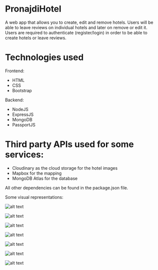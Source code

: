 # PronajdiHotel

A web app that allows you to create, edit and remove hotels. Users will be able to leave reviews on individual hotels and later on remove or edit it.
Users are required to authenticate (register/login) in order to be able to create hotels or leave reviews.

# Technologies used

Frontend:
- HTML
- CSS
- Bootstrap

Backend:
- NodeJS
- ExpressJS
- MongoDB
- PassportJS

# Third party APIs used for some services:
- Cloudinary as the cloud storage for the hotel images
- Mapbox for the mapping
- MongoDB Atlas for the database

All other dependencies can be found in the package.json file.

Some visual representations:

![alt text](https://res.cloudinary.com/gele/image/upload/v1612528394/readme-images/landing-page_lsrvic.png)

![alt text](https://res.cloudinary.com/gele/image/upload/v1612529419/readme-images/register_cf24zy.png)

![alt text](https://res.cloudinary.com/gele/image/upload/v1612529414/readme-images/login_c9ap5j.png)

![alt text](https://res.cloudinary.com/gele/image/upload/v1612529228/readme-images/hotels_rw8pum.png)

![alt text](https://res.cloudinary.com/gele/image/upload/v1612529270/readme-images/hotels-2_rahhia.png)

![alt text](https://res.cloudinary.com/gele/image/upload/v1612529404/readme-images/hotelot_lgxd8o.png)

![alt text](https://res.cloudinary.com/gele/image/upload/v1612529404/readme-images/nov-hotel_jk5g0u.png)
